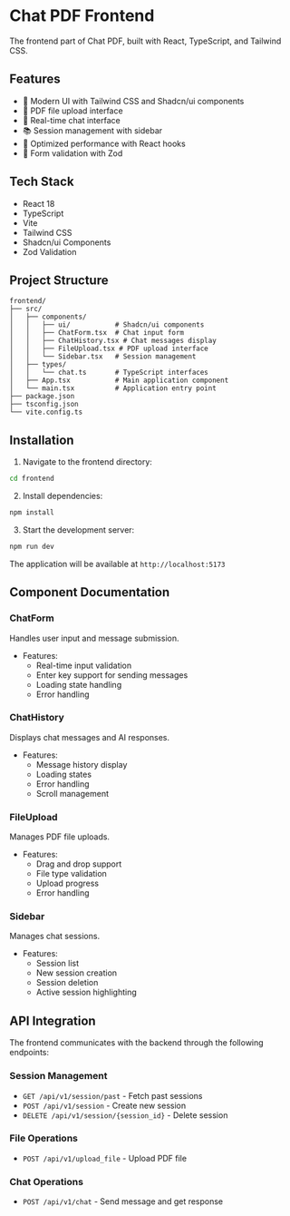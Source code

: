 # Chat PDF Frontend

The frontend part of Chat PDF, built with React, TypeScript, and Tailwind CSS.

## Features

- 🎨 Modern UI with Tailwind CSS and Shadcn/ui components
- 📄 PDF file upload interface
- 💬 Real-time chat interface
- 📚 Session management with sidebar
- 🚀 Optimized performance with React hooks
- 📝 Form validation with Zod

## Tech Stack

- React 18
- TypeScript
- Vite
- Tailwind CSS
- Shadcn/ui Components
- Zod Validation

## Project Structure

```
frontend/
├── src/
│   ├── components/
│   │   ├── ui/           # Shadcn/ui components
│   │   ├── ChatForm.tsx  # Chat input form
│   │   ├── ChatHistory.tsx # Chat messages display
│   │   ├── FileUpload.tsx # PDF upload interface
│   │   └── Sidebar.tsx   # Session management
│   ├── types/
│   │   └── chat.ts       # TypeScript interfaces
│   ├── App.tsx           # Main application component
│   └── main.tsx          # Application entry point
├── package.json
├── tsconfig.json
└── vite.config.ts
```

## Installation

1. Navigate to the frontend directory:
```bash
cd frontend
```

2. Install dependencies:
```bash
npm install
```

3. Start the development server:
```bash
npm run dev
```

The application will be available at `http://localhost:5173`

## Component Documentation

### ChatForm
Handles user input and message submission.
- Features:
  - Real-time input validation
  - Enter key support for sending messages
  - Loading state handling
  - Error handling

### ChatHistory
Displays chat messages and AI responses.
- Features:
  - Message history display
  - Loading states
  - Error handling
  - Scroll management

### FileUpload
Manages PDF file uploads.
- Features:
  - Drag and drop support
  - File type validation
  - Upload progress
  - Error handling

### Sidebar
Manages chat sessions.
- Features:
  - Session list
  - New session creation
  - Session deletion
  - Active session highlighting

## API Integration

The frontend communicates with the backend through the following endpoints:

### Session Management
- `GET /api/v1/session/past` - Fetch past sessions
- `POST /api/v1/session` - Create new session
- `DELETE /api/v1/session/{session_id}` - Delete session

### File Operations
- `POST /api/v1/upload_file` - Upload PDF file

### Chat Operations
- `POST /api/v1/chat` - Send message and get response